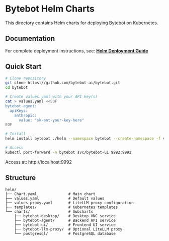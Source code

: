 # Bytebot Helm Charts

This directory contains Helm charts for deploying Bytebot on Kubernetes.

## Documentation

For complete deployment instructions, see:
**[Helm Deployment Guide](https://docs.kira.id/deployment/helm)**

## Quick Start

```bash
# Clone repository
git clone https://github.com/bytebot-ai/bytebot.git
cd bytebot

# Create values.yaml with your API key(s)
cat > values.yaml <<EOF
bytebot-agent:
  apiKeys:
    anthropic:
      value: "sk-ant-your-key-here"
EOF

# Install
helm install bytebot ./helm --namespace bytebot --create-namespace -f values.yaml

# Access
kubectl port-forward -n bytebot svc/bytebot-ui 9992:9992
```

Access at: http://localhost:9992

## Structure

```
helm/
├── Chart.yaml              # Main chart
├── values.yaml             # Default values
├── values-proxy.yaml       # LiteLLM proxy configuration
├── templates/              # Kubernetes templates
└── charts/                 # Subcharts
    ├── bytebot-desktop/    # Desktop VNC service
    ├── bytebot-agent/      # Backend API service
    ├── bytebot-ui/         # Frontend UI service
    ├── bytebot-llm-proxy/  # Optional LiteLLM proxy
    └── postgresql/         # PostgreSQL database
```